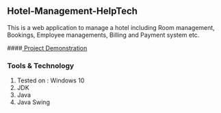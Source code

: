 ## Hotel-Management-HelpTech
This is a web application to manage a hotel including Room management, Bookings, Employee managements, Billing and Payment system etc. <br>

####<a href = "https://youtu.be/F7LpkKWoXnM"> Project Demonstration </a>

### Tools & Technology
1. Tested on : Windows 10 <br>
2. JDK
3. Java 
4. Java Swing

